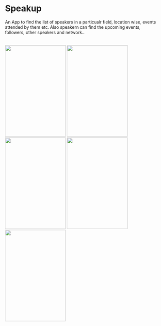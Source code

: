 # Speakup
An App to find the list of speakers in a particualr field, location wise, events attended by them etc.
Also speakern can find the upcoming events, followers, other speakers and network..
<br/><br/><br/><img src="https://user-images.githubusercontent.com/3199282/43369373-16035d4e-933b-11e8-974d-6f38cff53005.jpg" width="200px" height="300px"/>
<img src="https://user-images.githubusercontent.com/3199282/43369372-137aca80-933b-11e8-9980-b71656bf9c9c.jpg" width="200px" height="300px"/>
<img src="https://user-images.githubusercontent.com/3199282/43369376-19ead838-933b-11e8-845b-0b1f436c4c4f.jpg" width="200px" height="300px"/>
<img src="https://user-images.githubusercontent.com/3199282/43369375-18638ca8-933b-11e8-81ec-d0928a1498f8.jpg" width="200px" height="300px"/>
<img src="https://user-images.githubusercontent.com/3199282/43369374-173e6744-933b-11e8-838c-7d87d2959d2f.jpg" width="200px" height="300px"/>
